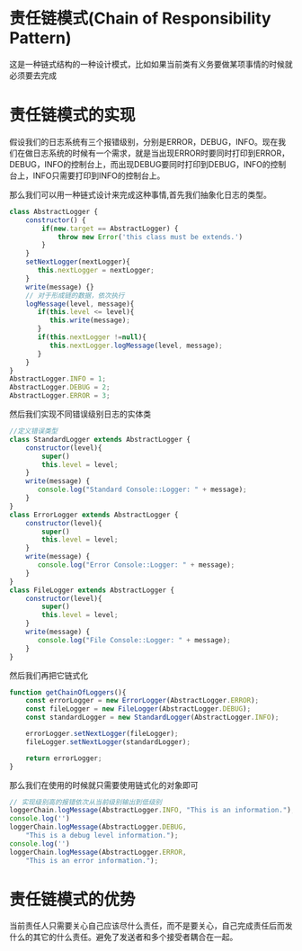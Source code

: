 # 责任链模式(Chain of Responsibility Pattern)
这是一种链式结构的一种设计模式，比如如果当前类有义务要做某项事情的时候就必须要去完成

# 责任链模式的实现
假设我们的日志系统有三个报错级别，分别是ERROR，DEBUG，INFO。现在我们在做日志系统的时候有一个需求，就是当出现ERROR时要同时打印到ERROR，DEBUG，INFO的控制台上，而出现DEBUG要同时打印到DEBUG，INFO的控制台上，INFO只需要打印到INFO的控制台上。

那么我们可以用一种链式设计来完成这种事情,首先我们抽象化日志的类型。
```js
class AbstractLogger {
    constructor() {
        if(new.target == AbstractLogger) {
            throw new Error('this class must be extends.')
        }
    }
    setNextLogger(nextLogger){
       this.nextLogger = nextLogger;
    }
    write(message) {}
    // 对于形成链的数据，依次执行
    logMessage(level, message){
       if(this.level <= level){
          this.write(message);
       }
       if(this.nextLogger !=null){
          this.nextLogger.logMessage(level, message);
       }
    }
}
AbstractLogger.INFO = 1;
AbstractLogger.DEBUG = 2;
AbstractLogger.ERROR = 3;
```
然后我们实现不同错误级别日志的实体类
```js
//定义错误类型
class StandardLogger extends AbstractLogger {
    constructor(level){
        super()
        this.level = level;
    }
    write(message) {    
       console.log("Standard Console::Logger: " + message);
    }
}
class ErrorLogger extends AbstractLogger {
    constructor(level){
        super()
        this.level = level;
    }
    write(message) {    
       console.log("Error Console::Logger: " + message);
    }
}
class FileLogger extends AbstractLogger {
    constructor(level){
        super()
        this.level = level;
    }
    write(message) {    
       console.log("File Console::Logger: " + message);
    }
}
```
然后我们再把它链式化
```js
function getChainOfLoggers(){
    const errorLogger = new ErrorLogger(AbstractLogger.ERROR);
    const fileLogger = new FileLogger(AbstractLogger.DEBUG);
    const standardLogger = new StandardLogger(AbstractLogger.INFO);

    errorLogger.setNextLogger(fileLogger);
    fileLogger.setNextLogger(standardLogger);

    return errorLogger;  
}
```
那么我们在使用的时候就只需要使用链式化的对象即可
```js
// 实现级别高的报错依次从当前级别输出到低级别
loggerChain.logMessage(AbstractLogger.INFO, "This is an information.");
console.log('')
loggerChain.logMessage(AbstractLogger.DEBUG,
    "This is a debug level information.");
console.log('')
loggerChain.logMessage(AbstractLogger.ERROR,
    "This is an error information.");
```

# 责任链模式的优势
当前责任人只需要关心自己应该尽什么责任，而不是要关心，自己完成责任后而发什么的其它的什么责任。避免了发送者和多个接受者耦合在一起。